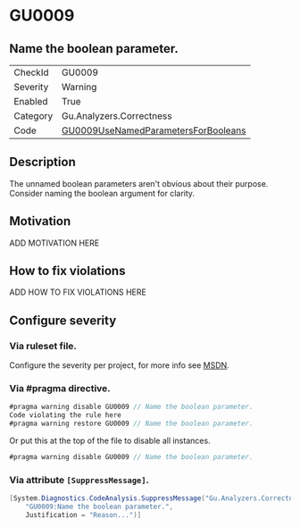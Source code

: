 # GU0009
## Name the boolean parameter.

<!-- start generated table -->
<table>
  <tr>
    <td>CheckId</td>
    <td>GU0009</td>
  </tr>
  <tr>
    <td>Severity</td>
    <td>Warning</td>
  </tr>
  <tr>
    <td>Enabled</td>
    <td>True</td>
  </tr>
  <tr>
    <td>Category</td>
    <td>Gu.Analyzers.Correctness</td>
  </tr>
  <tr>
    <td>Code</td>
    <td><a href="https://github.com/DotNetAnalyzers/Gu.Analyzers/blob/master/Gu.Analyzers/GU0009UseNamedParametersForBooleans.cs">GU0009UseNamedParametersForBooleans</a></td>
  </tr>
</table>
<!-- end generated table -->

## Description

The unnamed boolean parameters aren't obvious about their purpose. Consider naming the boolean argument for clarity.

## Motivation

ADD MOTIVATION HERE

## How to fix violations

ADD HOW TO FIX VIOLATIONS HERE

<!-- start generated config severity -->
## Configure severity

### Via ruleset file.

Configure the severity per project, for more info see [MSDN](https://msdn.microsoft.com/en-us/library/dd264949.aspx).

### Via #pragma directive.
```C#
#pragma warning disable GU0009 // Name the boolean parameter.
Code violating the rule here
#pragma warning restore GU0009 // Name the boolean parameter.
```

Or put this at the top of the file to disable all instances.
```C#
#pragma warning disable GU0009 // Name the boolean parameter.
```

### Via attribute `[SuppressMessage]`.

```C#
[System.Diagnostics.CodeAnalysis.SuppressMessage("Gu.Analyzers.Correctness", 
    "GU0009:Name the boolean parameter.", 
    Justification = "Reason...")]
```
<!-- end generated config severity -->